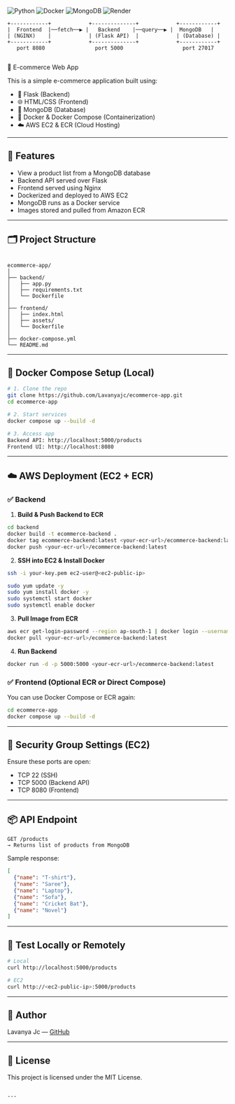 
![Python](https://img.shields.io/badge/python-3.9-blue.svg)
![Docker](https://img.shields.io/badge/docker-ready-blue)
![MongoDB](https://img.shields.io/badge/database-mongodb-brightgreen)
![Render](https://img.shields.io/badge/deployed%20on-Render-purple)


```
+------------+            +--------------+            +------------+
|  Frontend  |──fetch──▶︎ |   Backend    |──query──▶︎ |  MongoDB   |
| (NGINX)    |            | (Flask API)  |            | (Database) |
+------------+            +--------------+            +------------+
   port 8080                port 5000                   port 27017


```
🛒 E-commerce Web App

This is a simple e-commerce application built using:

- 🐍 Flask (Backend)
- 🌐 HTML/CSS (Frontend)
- 🍃 MongoDB (Database)
- 🐳 Docker & Docker Compose (Containerization)
- ☁️ AWS EC2 & ECR (Cloud Hosting)

---

## 🚀 Features

- View a product list from a MongoDB database
- Backend API served over Flask
- Frontend served using Nginx
- Dockerized and deployed to AWS EC2
- MongoDB runs as a Docker service
- Images stored and pulled from Amazon ECR

---

## 🗂️ Project Structure

```

ecommerce-app/
│
├── backend/
│   ├── app.py
│   ├── requirements.txt
│   └── Dockerfile
│
├── frontend/
│   ├── index.html
│   ├── assets/
│   └── Dockerfile
│
├── docker-compose.yml
└── README.md

````

---

## 🐳 Docker Compose Setup (Local)

```bash
# 1. Clone the repo
git clone https://github.com/Lavanyajc/ecommerce-app.git
cd ecommerce-app

# 2. Start services
docker compose up --build -d

# 3. Access app
Backend API: http://localhost:5000/products  
Frontend UI: http://localhost:8080
````

---

## ☁️ AWS Deployment (EC2 + ECR)

### ✅ Backend

1. **Build & Push Backend to ECR**

```bash
cd backend
docker build -t ecommerce-backend .
docker tag ecommerce-backend:latest <your-ecr-url>/ecommerce-backend:latest
docker push <your-ecr-url>/ecommerce-backend:latest
```

2. **SSH into EC2 & Install Docker**

```bash
ssh -i your-key.pem ec2-user@<ec2-public-ip>

sudo yum update -y
sudo yum install docker -y
sudo systemctl start docker
sudo systemctl enable docker
```

3. **Pull Image from ECR**

```bash
aws ecr get-login-password --region ap-south-1 | docker login --username AWS --password-stdin <your-ecr-url>
docker pull <your-ecr-url>/ecommerce-backend:latest
```

4. **Run Backend**

```bash
docker run -d -p 5000:5000 <your-ecr-url>/ecommerce-backend:latest
```

### ✅ Frontend (Optional ECR or Direct Compose)

You can use Docker Compose or ECR again:

```bash
cd ecommerce-app
docker compose up --build -d
```

---

## 🔐 Security Group Settings (EC2)

Ensure these ports are open:

* TCP 22 (SSH)
* TCP 5000 (Backend API)
* TCP 8080 (Frontend)

---

## 📦 API Endpoint

```
GET /products
→ Returns list of products from MongoDB
```

Sample response:

```json
[
  {"name": "T-shirt"},
  {"name": "Saree"},
  {"name": "Laptop"},
  {"name": "Sofa"},
  {"name": "Cricket Bat"},
  {"name": "Novel"}
]
```

---

## 🧪 Test Locally or Remotely

```bash
# Local
curl http://localhost:5000/products

# EC2
curl http://<ec2-public-ip>:5000/products
```

---

## 🙌 Author

Lavanya Jc — [GitHub](https://github.com/Lavanyajc)

---

## 📜 License

This project is licensed under the MIT License.

```

---

 
 



